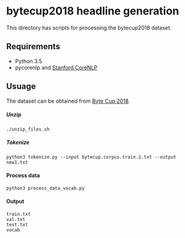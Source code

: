 # bytecup2018 headline generation


This directory has scripts for processing the bytecup2018 dataset.

## Requirements 

- Python 3.5
- pycorenlp and [Stanford CoreNLP](https://stanfordnlp.github.io/CoreNLP/)


## Usuage

The dataset can be obtained from [Byte Cup 2018](https://biendata.com/competition/bytecup2018/).

##### Unzip
```
./unzip_files.sh
```
##### Tokenize
```
python3 tokenize.py --input bytecup.corpus.train.1.txt --output new1.txt
```
#### Process data
```
python3 process_data_vocab.py
```
#### Output
```
train.txt
val.txt
test.txt
vocab
```